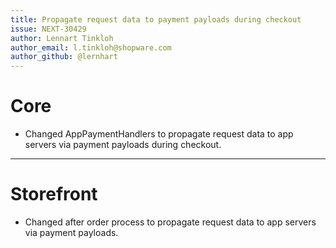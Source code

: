 ```yaml
---
title: Propagate request data to payment payloads during checkout
issue: NEXT-30429
author: Lennart Tinkloh
author_email: l.tinkloh@shopware.com
author_github: @lernhart
---
```

# Core
* Changed AppPaymentHandlers to propagate request data to app servers via payment payloads during checkout.
___
# Storefront
* Changed after order process to propagate request data to app servers via payment payloads.
